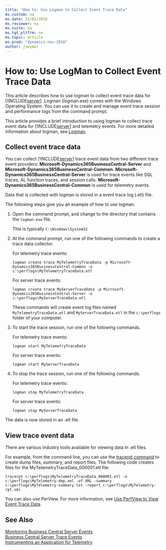 ```yaml
---
title: "How to: Use Logman to Collect Event Trace Data"
ms.custom: na
ms.date: 22/01/2018
ms.reviewer: na
ms.suite: na
ms.tgt_pltfrm: na
ms.topic: article
ms.prod: "dynamics-nav-2018"
author: jswymer
---
```

# How to: Use LogMan to Collect Event Trace Data
This article describes how to use logman to collect event trace data for [!INCLUDE[server](../developer/includes/server.md)]. Logman (logman.exe) comes with the Windows Operating System. You can use it to create and manage event trace session and performance logs from the command prompt.

This article provides a brief introduction to using logman to collect trace event data for [!INCLUDE[server](../developer/includes/server.md)] and telemetry events. For more detailed information about logman, see [Logman](https://docs.microsoft.com/en-us/previous-versions/windows/it-pro/windows-server-2012-R2-and-2012/cc753820(v=ws.11)).
  
## Collect event trace data  
You can collect [!INCLUDE[server](../developer/includes/server.md)] trace event data from two different trace event providers: **Microsoft-Dynamics365BusinessCentral-Server** and **Microsoft-Dynamics365BusinessCentral-Common**. **Microsoft-Dynamics365BusinessCentral-Server** is used for trace events like SQL traces, AL function traces, and session calls. **Microsoft-Dynamics365BusinessCentral-Common** is used for telemetry events. 

Data that is collected with logman is stored in a event trace log \(.etl\) file.  

The following steps give you an example of how to use logman. 
  
1.  Open the command prompt, and change to the directory that contains the `logman.exe` file.

    This is typically `C:\Windows\System32`

2.  At the command prompt, run one of the following commands to create a trace data collector. 

    For telemetry trace events:

    ```
    logman create trace MyTelemetryTraceData -p Microsoft-Dynamics365BusinessCentral-Common -o c:\perflogs\MyTelemetryTraceData.etl
    ```

    For server trace events:
    ```
    logman create trace MyServerTraceData -p Microsoft-Dynamics365BusinessCentral-Server -o c:\perflogs\MyServerTraceData.etl
    ```
    These commands will create event log files named `MyTelemetryTraceData.etl` and `MyServerTraceData.etl` in the `c:\perflogs` folder of your computer. 

2.  To start the trace session, run one of the following commands.

    For telemetry trace events:
    ```
    logman start MyTelemetryTraceData 
    ```

    For server trace events:
    ```
    logman start MyServerTraceData 
    ```
3. To stop the trace session, run one of the following commands. 
   
    For telemetry trace events:
    ```
    logman stop MyTelemetryTraceData 
    ```

    For server trace events:
    ```
    logman stop MyServerTraceData 
    ```

The data is now stored in an .elt file. 

## View trace event data

There are various industry tools available for viewing data in .etl files.

For example, from the command line, you can use the
 [tracerpt command](https://docs.microsoft.com/en-us/previous-versions/windows/it-pro/windows-server-2012-R2-and-2012/cc732700(v=ws.11)) to create dump files, summary, and report files. The following code creates files for the MyTelemetryTraceData_000001.etl file:  
  
```
tracerpt c:\perflogs\MyTelemetryTraceData_000001.etl -o c:\perflogs\MyTelemetry-dmp.xml -of XML -summary c:\perflogs\MyTelemetry-summary.txt -report c:\perflogs\MyTelemetry-rpt.xml
```

You can also use PerView. For more information, see [Use PerfView to View Event Trace Data](monitor-use-perfview-view-event-trace-data.md).
  
## See Also  
 [Monitoring Business Central Server Events](monitor-server-events.md)   
 [Business Central Server Trace Events](server-trace-events.md)  
 [Instrumenting an Application for Telemetry](instrumenting-application-for-telemetry.md)  